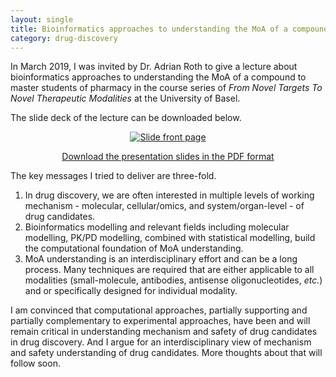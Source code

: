 ```yaml
---
layout: single
title: Bioinformatics approaches to understanding the MoA of a compound
category: drug-discovery
---
```


In March 2019, I was invited by Dr. Adrian Roth to give a lecture about bioinformatics approaches to understanding the MoA of a compound to master students of pharmacy in the course series of *From Novel Targets To Novel Therapeutic Modalities* at the University of Basel.

The slide deck of the lecture can be downloaded below.


<p align="center"><a href="{{ site.url }}/assets/pdf/UniBasel-Pharmacy-2019-Bioinformatics-for-MoA-understanding.pdf"><img src="{{ site.url }}/assets/images/UniBasel-Pharmacy-2019-Bioinformatics-for-MoA-understanding.jpg" alt="Slide front page" border="0"/></a></p>
<p align="center"><a href="{{ site.url }}/assets/pdf/UniBasel-Pharmacy-2019-Bioinformatics-for-MoA-understanding.pdf">Download the presentation slides in the PDF format</a></p>

The key messages I tried to deliver are three-fold.

1. In drug discovery, we are often interested in multiple levels of working mechanism - molecular, cellular/omics, and system/organ-level - of drug candidates.
2. Bioinformatics modelling and relevant fields including molecular modelling, PK/PD modelling, combined with statistical modelling, build the computational foundation of MoA understanding.
3. MoA understanding is an interdisciplinary effort and can be a long process. Many techniques are required that are either applicable to all modalities (small-molecule, antibodies, antisense oligonucleotides, *etc.*) and or specifically designed for individual modality.

I am convinced that computational approaches, partially supporting and partially complementary to experimental approaches, have been and will remain critical in understanding mechanism and safety of drug candidates in drug discovery. And I argue for an interdisciplinary view of mechanism and safety understanding of drug candidates. More thoughts about that will follow soon.
